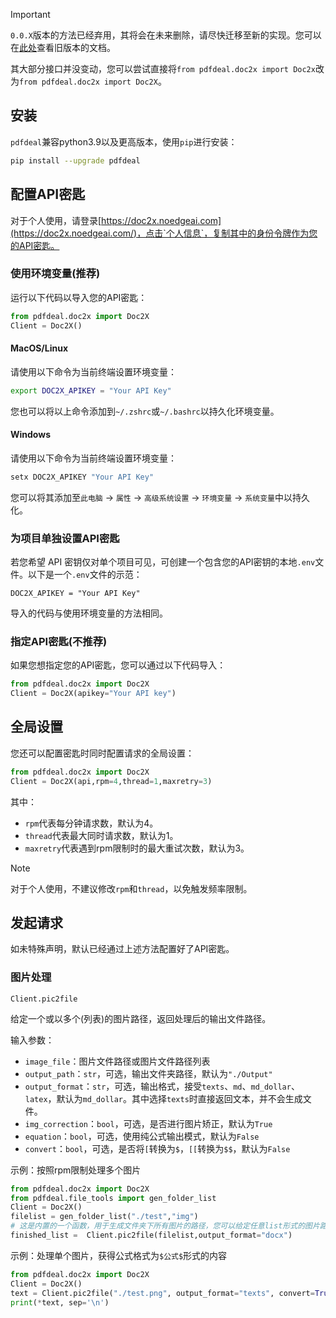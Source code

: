 > [!IMPORTANT]
> `0.0.X`版本的方法已经弃用，其将会在未来删除，请尽快迁移至新的实现。您可以在[此处](./doc2x_old_cn.md)查看旧版本的文档。
>
> 其大部分接口并没变动，您可以尝试直接将`from pdfdeal.doc2x import Doc2x`改为`from pdfdeal.doc2x import Doc2X`。

## 安装

`pdfdeal`兼容python3.9以及更高版本，使用`pip`进行安装：

```bash
pip install --upgrade pdfdeal
```

## 配置API密匙

对于个人使用，请登录[https://doc2x.noedgeai.com](https://doc2x.noedgeai.com/)，点击`个人信息`，复制其中的身份令牌作为您的API密匙。

### 使用环境变量(推荐)

运行以下代码以导入您的API密匙：

```python
from pdfdeal.doc2x import Doc2X
Client = Doc2X()
```

#### MacOS/Linux

请使用以下命令为当前终端设置环境变量：

```bash
export DOC2X_APIKEY = "Your API Key"
```

您也可以将以上命令添加到`~/.zshrc`或`~/.bashrc`以持久化环境变量。

#### Windows

请使用以下命令为当前终端设置环境变量：

```PowerShell
setx DOC2X_APIKEY "Your API Key"
```

您可以将其添加至`此电脑` -> `属性` -> `高级系统设置` -> `环境变量` -> `系统变量`中以持久化。

### 为项目单独设置API密匙

若您希望 API 密钥仅对单个项目可见，可创建一个包含您的API密钥的本地`.env`文件。以下是一个`.env`文件的示范：

```
DOC2X_APIKEY = "Your API Key"
```

导入的代码与使用环境变量的方法相同。

### 指定API密匙(不推荐)

如果您想指定您的API密匙，您可以通过以下代码导入：

```python
from pdfdeal.doc2x import Doc2X
Client = Doc2X(apikey="Your API key")
```

## 全局设置

您还可以配置密匙时同时配置请求的全局设置：

```python
from pdfdeal.doc2x import Doc2X
Client = Doc2X(api,rpm=4,thread=1,maxretry=3)
```

其中：
- `rpm`代表每分钟请求数，默认为4。
- `thread`代表最大同时请求数，默认为1。
- `maxretry`代表遇到rpm限制时的最大重试次数，默认为3。

> [!NOTE]
> 对于个人使用，不建议修改`rpm`和`thread`，以免触发频率限制。

## 发起请求

如未特殊声明，默认已经通过上述方法配置好了API密匙。

### 图片处理

`Client.pic2file`

给定一个或以多个(列表)的图片路径，返回处理后的输出文件路径。

输入参数：
- `image_file`：图片文件路径或图片文件路径列表
- `output_path`：`str`，可选，输出文件夹路径，默认为`"./Output"`
- `output_format`：`str`，可选，输出格式，接受`texts`、`md`、`md_dollar`、`latex`，默认为`md_dollar`。其中选择`texts`时直接返回文本，并不会生成文件。
- `img_correction`：`bool`，可选，是否进行图片矫正，默认为`True`
- `equation`：`bool`，可选，使用纯公式输出模式，默认为`False`
- `convert`：`bool`，可选，是否将`[`转换为`$`，`[[`转换为`$$`，默认为`False`

示例：按照rpm限制处理多个图片

```python
from pdfdeal.doc2x import Doc2X
from pdfdeal.file_tools import gen_folder_list
Client = Doc2X()
filelist = gen_folder_list("./test","img")
# 这是内置的一个函数，用于生成文件夹下所有图片的路径，您可以给定任意list形式的图片路径
finished_list =  Client.pic2file(filelist,output_format="docx")
```

示例：处理单个图片，获得公式格式为`$公式$`形式的内容

```python
from pdfdeal.doc2x import Doc2X
Client = Doc2X()
text = Client.pic2file("./test.png", output_format="texts", convert=True)
print(*text, sep='\n')
```